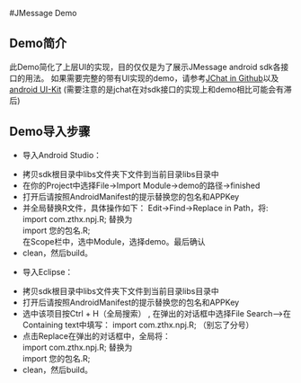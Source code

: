 #JMessage Demo

## Demo简介
此Demo简化了上层UI的实现，目的仅仅是为了展示JMessage android sdk各接口的用法。
如果需要完整的带有UI实现的demo，请参考[JChat in Github](https://github.com/jpush/jchat-android/)以及[android UI-Kit](https://github.com/jpush/jmessage-android-uikit)
(需要注意的是jchat在对sdk接口的实现上和demo相比可能会有滞后)

## Demo导入步骤
+ 导入Android Studio：
 - 拷贝sdk根目录中libs文件夹下文件到当前目录libs目录中
 - 在你的Project中选择File->Import Module->demo的路径->finished
 - 打开后请按照AndroidManifest的提示替换您的包名和APPKey
 - 并全局替换R文件，具体操作如下：
  Edit->Find->Replace in Path，将:  
  import com.zthx.npj.R;
  替换为  
  import 您的包名.R;  
  在Scope栏中，选中Module，选择demo。最后确认
 - clean，然后build。

+ 导入Eclipse：
 - 拷贝sdk根目录中libs文件夹下文件到当前目录libs目录中
 - 打开后请按照AndroidManifest的提示替换您的包名和APPKey
 - 选中该项目按Ctrl + H（全局搜索） , 在弹出的对话框中选择File Search-->在Containing text中填写：
import com.zthx.npj.R; （别忘了分号）
 - 点击Replace在弹出的对话框中，全局将：  
 import com.zthx.npj.R;
 替换为  
 import 您的包名.R;
 - clean，然后build。


